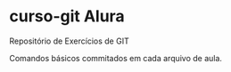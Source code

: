 # curso-git Alura

Repositório de Exercícios de GIT


Comandos básicos commitados em cada arquivo de aula.
